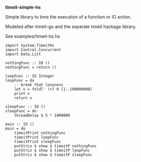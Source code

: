 **timeit-simple-hs**

Simple library to time the execution of a function or IO action.

Modeled after timeit-go and the separate timeit hackage library.

See examples/timeit-hs.hs


```
import System.TimeitHs
import Control.Concurrent
import Data.List

nothingFunc :: IO ()
nothingFunc = return ()

loopFunc :: IO Integer
loopFunc = do
    -- break that lazyness
    let v = foldl' (+) 0 [1..100000000]
    print v
    return v

sleepFunc :: IO ()
sleepFunc = do
    threadDelay $ 5 * 1000000

main :: IO ()
main = do
    timeitPrint nothingFunc
    timeitPrint loopFunc
    timeitPrint sleepFunc
    putStrLn $ show $ timeitP nothingFunc
    putStrLn $ show $ timeitP loopFunc
    putStrLn $ show $ timeitP sleepFunc
```
